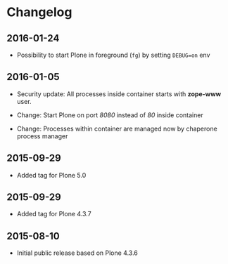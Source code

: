# Changelog

## 2016-01-24

- Possibility to start Plone in foreground (`fg`) by setting `DEBUG=on` env

## 2016-01-05

- Security update: All processes inside container starts with **zope-www** user.

- Change: Start Plone on port *8080* instead of *80* inside container

- Change: Processes within container are managed now by chaperone process manager

## 2015-09-29

- Added tag for Plone 5.0

## 2015-09-29

- Added tag for Plone 4.3.7

## 2015-08-10

- Initial public release based on Plone 4.3.6
